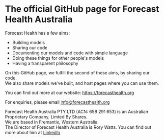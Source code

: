 # The official GitHub page for Forecast Health Australia

Forecast Health has a few aims:
- Building models
- Sharing our code
- Documenting our models and code with simple language
- Doing these things for other people's models
- Having a transparent philosophy

On this GitHub page, we fulfill the second of these aims, by sharing our code.  
We also share models we've built, and host pages where you can use them.

You can find out more at our website: https://forecasthealth.org

For enquiries, please email info@forecasthealth.org

Forecast Health Australia PTY LTD (ACN: 658 291 653) is an Australian Proprietary Company, Limted By Shares.  
We are based in Fremantle, Western Australia.  
The Director of Forecast Health Australia is Rory Watts. You can find out more about him at [LinkedIn](https://au.linkedin.com/in/rory-watts)  
